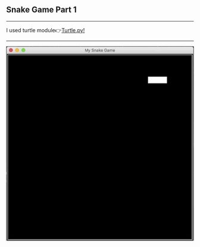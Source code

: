 <h2>Snake Game Part 1</h2>
<hr>
<span>I used turtle module👉<span><a href='https://docs.python.org/3/library/turtle.html'>Turtle.py!</a>
<hr>
<img src='snake_game.gif' alt=snake_game/>
